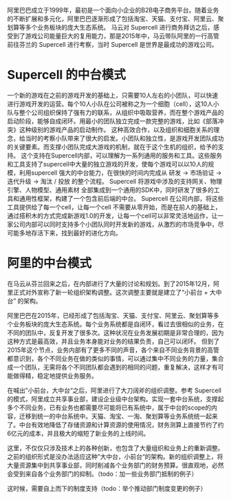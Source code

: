 
阿里巴巴成立于1999年，最初是一个面向小企业的B2B电子商务平台。随着业务的不断扩展和多元化，阿里巴巴逐渐形成了包括淘宝、天猫、支付宝、阿里云、聚划算等多个业务板块的庞大生态系统。
马云对 Supercell 进行商务拜访之后，感受到了游戏公司能量巨大的复用能力，那是2015年中，马云带队阿里的一行高管前往芬兰的 Supercell 进行考察，当时 Supercell 是世界是最成功的游戏公司。
# Supercell 的中台模式
一个新的游戏在之前的游戏开发的基础上，只需要10人左右的小团队，可以快速进行游戏开发的运营。每个10人小队在公司被称之为一个细胞（cell），这10人小队与整个公司组织保持了强有力的联系，从组织中吸取营养，而在整个游戏产品的启动阶段，能够自成闭环。用最小的团队独立完成一款完整的游戏，比如《部落冲突》这种级别的游戏产品的启动制作。
这种高效合作，以及组织和细胞关系的理念，给当时的考察小队带来了很大的启发。小团队和独立性，是游戏开发团队成功的关键要素。而支撑小团队完成大游戏的机制，就在于这个生机的组织，给予的支持。
这个支持在Supercell内部，可以理解为一系列通用的服务和工具。这些服务和工具支持了supercell中大量的独立游戏的开发，使每个游戏可以以10人的规模，利用supercell 强大的中台能力，在很快的时间内完成从 研发 -> 市场验证 -> 迭代升级 -> 淘汰 / 投放 的整个流程。
Supercell 将游戏中涉及的支持网关、物理引擎、人物模型、通用素材 全部集成到一个通用的SDK中，同时研发了很多的工具和通用性框架，构建了一个包含前后端的中台。
Supercell 在公司内部，将这些工具提供给了每一个cell，让每一个cell 不需要从零开始，而是在前人的基础上，通过搭积木的方式完成新游戏1.0的开发，让每一个cell可以非常灵活地运作，让一家公司内部可以同时支持多个小团队同时开发新的游戏，从激烈的市场竞争中，尽可能多地存活下来，找到最好的进化方向。

# 阿里的中台模式

在马云从芬兰回来之后，在内部进行了大量的讨论和规划。到了2015年12月，阿里正式对外宣称了新一轮组织架构调整。这次调整主要就是建立了“小前台 + 大中台” 的架构。

阿里巴巴在2015年，已经形成了包括淘宝、天猫、支付宝、阿里云、聚划算等多个业务板块的庞大生态系统。每个业务系统都是自闭环，看过去很相似的业务，在不同的团队中，反复开发了很多次。这种状况在业务发展初期是非常合理的，因为这种方式是最高效，并且业务本身能对业务的结果负责，自己可以闭环。 但到了2015年这个节点，业务内部有了更多不同的声音，各个来自不同业务背景的高管都意识到，各个不同业务在做的类似的事情，可以通过集中不同业务的力量，集合成一个团队，无需将各个不同团队都会遇到的相同的问题，重复解决，这样才有可能做得精，稳定地提供业务服务。

在喊出”小前台，大中台“之后，阿里进行了大刀阔斧的组织调整。参考 Supercell 的模式，阿里成立共享事业部，建设企业级中台架构。实现一套中台系统，支撑起多个不同业务，已有业务也都需要尽可能将已有系统中，属于中台的scope的内容，迁移到统一的中台系统中。天猫、淘宝、一淘、聚划算等业务系统统一起来了。中台有效地降低了存储资源和计算资源的使用情况，财务测算上直接节约了约6亿元的成本，并且极大的缩短了新业务的上线时间。

这里，不仅仅只涉及技术上的各种创新，也包含了大量组织和业务上的重新调整。之前的组织形式是没办法适应这种”大中台，小前台“的架构。新的组织调整上，将大量资源集中到共享事业部，同时削减各个业务部门的财务预算。很直观地，必然会受到来自各个业务部门的抑制。（todo：加一些业务部门抵制的例子）

这时候，需要自上而下的制度支持（todo：举个推动部门制度变更的例子）



